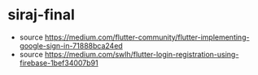 # siraj-final

- source https://medium.com/flutter-community/flutter-implementing-google-sign-in-71888bca24ed
- source https://medium.com/swlh/flutter-login-registration-using-firebase-1bef34007b91